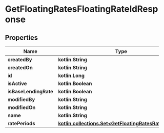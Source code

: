 
# GetFloatingRatesFloatingRateIdResponse

## Properties
| Name | Type | Description | Notes |
| ------------ | ------------- | ------------- | ------------- |
| **createdBy** | **kotlin.String** |  |  [optional] |
| **createdOn** | **kotlin.String** |  |  [optional] |
| **id** | **kotlin.Long** |  |  [optional] |
| **isActive** | **kotlin.Boolean** |  |  [optional] |
| **isBaseLendingRate** | **kotlin.Boolean** |  |  [optional] |
| **modifiedBy** | **kotlin.String** |  |  [optional] |
| **modifiedOn** | **kotlin.String** |  |  [optional] |
| **name** | **kotlin.String** |  |  [optional] |
| **ratePeriods** | [**kotlin.collections.Set&lt;GetFloatingRatesRatePeriods&gt;**](GetFloatingRatesRatePeriods.md) |  |  [optional] |



